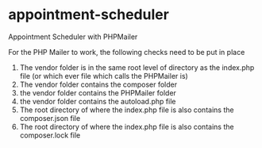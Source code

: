 # appointment-scheduler
Appointment Scheduler with PHPMailer 


For the PHP Mailer to work, the following checks need to be put in place

1. The vendor folder is in the same root level of directory as the index.php file (or which ever file which calls the PHPMailer is)
2. The vendor folder contains the composer folder
3. the vendor folder contains the PHPMailer folder
4. the vendor folder contains the autoload.php file
5. The root directory of where the index.php file is also contains the composer.json file
6. The root directory of where the index.php file is also contains the composer.lock file

